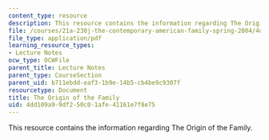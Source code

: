 ```yaml
---
content_type: resource
description: This resource contains the information regarding The Origin of the Family.
file: /courses/21a-230j-the-contemporary-american-family-spring-2004/4dd109a99df250c01afe41161e7f8e75_MIT21A_230JS04_originoffamily.pdf
file_type: application/pdf
learning_resource_types:
- Lecture Notes
ocw_type: OCWFile
parent_title: Lecture Notes
parent_type: CourseSection
parent_uid: b711ebdd-eaf3-1b9e-14b5-cb4be9c9307f
resourcetype: Document
title: The Origin of the Family
uid: 4dd109a9-9df2-50c0-1afe-41161e7f8e75
---
```

This resource contains the information regarding The Origin of the Family.

